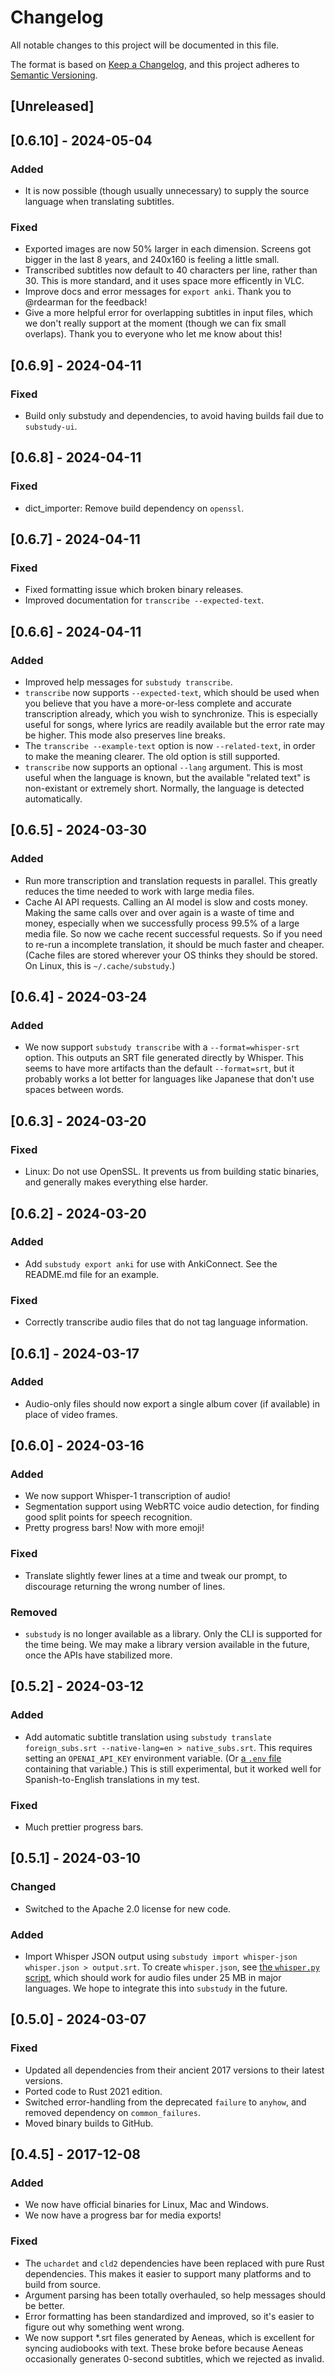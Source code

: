 # Changelog

All notable changes to this project will be documented in this file.

The format is based on [Keep a Changelog](https://keepachangelog.com/en/1.1.0/), and this project adheres to [Semantic Versioning](https://semver.org/spec/v2.0.0.html).

## [Unreleased]

## [0.6.10] - 2024-05-04

### Added

- It is now possible (though usually unnecessary) to supply the source language when translating subtitles.

### Fixed

- Exported images are now 50% larger in each dimension. Screens got bigger in the last 8 years, and 240x160 is feeling a little small.
- Transcribed subtitles now default to 40 characters per line, rather than 30. This is more standard, and it uses space more efficently in VLC.
- Improve docs and error messages for `export anki`. Thank you to @rdearman for the feedback!
- Give a more helpful error for overlapping subtitles in input files, which we don't really support at the moment (though we can fix small overlaps). Thank you to everyone who let me know about this!

## [0.6.9] - 2024-04-11

### Fixed

- Build only substudy and dependencies, to avoid having builds fail due to `substudy-ui`.


## [0.6.8] - 2024-04-11

### Fixed

- dict_importer: Remove build dependency on `openssl`.

## [0.6.7] - 2024-04-11

### Fixed

- Fixed formatting issue which broken binary releases.
- Improved documentation for `transcribe --expected-text`.

## [0.6.6] - 2024-04-11

### Added

- Improved help messages for `substudy transcribe`.
- `transcribe` now supports `--expected-text`, which should be used when you believe that you have a more-or-less complete and accurate transcription already, which you wish to synchronize. This is especially useful for songs, where lyrics are readily available but the error rate may be higher. This mode also preserves line breaks.
- The `transcribe --example-text` option is now `--related-text`, in order to make the meaning clearer. The old option is still supported.
- `transcribe` now supports an optional `--lang` argument. This is most useful when the language is known, but the available "related text" is non-existant or extremely short. Normally, the language is detected automatically.

## [0.6.5] - 2024-03-30

### Added

- Run more transcription and translation requests in parallel. This greatly reduces the time needed to work with large media files.
- Cache AI API requests. Calling an AI model is slow and costs money. Making the same calls over and over again is a waste of time and money,
especially when we successfully process 99.5% of a large media file. So now we cache recent successful requests. So if you need to re-run a incomplete translation, it should be much faster and cheaper. (Cache files are stored wherever your OS thinks they should be stored. On Linux, this is `~/.cache/substudy`.)

## [0.6.4] - 2024-03-24

### Added

- We now support `substudy transcribe` with a `--format=whisper-srt` option. This outputs an SRT file generated directly by Whisper. This seems to have more artifacts than the default `--format=srt`, but it probably works a lot better for languages like Japanese that don't use spaces between words.

## [0.6.3] - 2024-03-20

### Fixed

- Linux: Do not use OpenSSL. It prevents us from building static binaries, and generally makes everything else harder.

## [0.6.2] - 2024-03-20

### Added

- Add `substudy export anki` for use with AnkiConnect. See the README.md file for an example.

### Fixed

- Correctly transcribe audio files that do not tag language information.

## [0.6.1] - 2024-03-17

### Added

- Audio-only files should now export a single album cover (if available) in place of video frames.

## [0.6.0] - 2024-03-16

### Added

- We now support Whisper-1 transcription of audio!
- Segmentation support using WebRTC voice audio detection, for finding good split points for speech recognition.
- Pretty progress bars! Now with more emoji!

### Fixed

- Translate slightly fewer lines at a time and tweak our prompt, to discourage returning the wrong number of lines.

### Removed

- `substudy` is no longer available as a library. Only the CLI is supported for the time being. We may make a library version available in the future, once the APIs have stabilized more.

## [0.5.2] - 2024-03-12

### Added

- Add automatic subtitle translation using `substudy translate foreign_subs.srt --native-lang=en > native_subs.srt`. This requires setting an `OPENAI_API_KEY` environment variable. (Or [a `.env` file](https://crates.io/crates/dotenv) containing that variable.) This is still experimental, but it worked well for Spanish-to-English translations in my test.

### Fixed

- Much prettier progress bars.

## [0.5.1] - 2024-03-10

### Changed

- Switched to the Apache 2.0 license for new code.

### Added

- Import Whisper JSON output using `substudy import whisper-json whisper.json > output.srt`. To create `whisper.json`, see [the `whisper.py` script](https://github.com/emk/subtitles-rs/blob/a7f9f03bdf45ea22550b9abe311bb473dd449cc3/python-experiments/whisper.py), which should work for audio files under 25 MB in major languages. We hope to integrate this into `substudy` in the future.

## [0.5.0] - 2024-03-07

### Fixed

- Updated all dependencies from their ancient 2017 versions to their latest versions.
- Ported code to Rust 2021 edition.
- Switched error-handling from the deprecated `failure` to `anyhow`, and removed dependency on `common_failures`.
- Moved binary builds to GitHub.

## [0.4.5] - 2017-12-08

### Added

- We now have official binaries for Linux, Mac and Windows.
- We now have a progress bar for media exports!

### Fixed

- The `uchardet` and `cld2` dependencies have been replaced with pure Rust dependencies. This makes it easier to support many platforms and to build from source.
- Argument parsing has been totally overhauled, so help messages should be better.
- Error formatting has been standardized and improved, so it's easier to figure out why something went wrong.
- We now support *.srt files generated by Aeneas, which is excellent for syncing audiobooks with text. These broke before because Aeneas occasionally generates 0-second subtitles, which we rejected as invalid.

